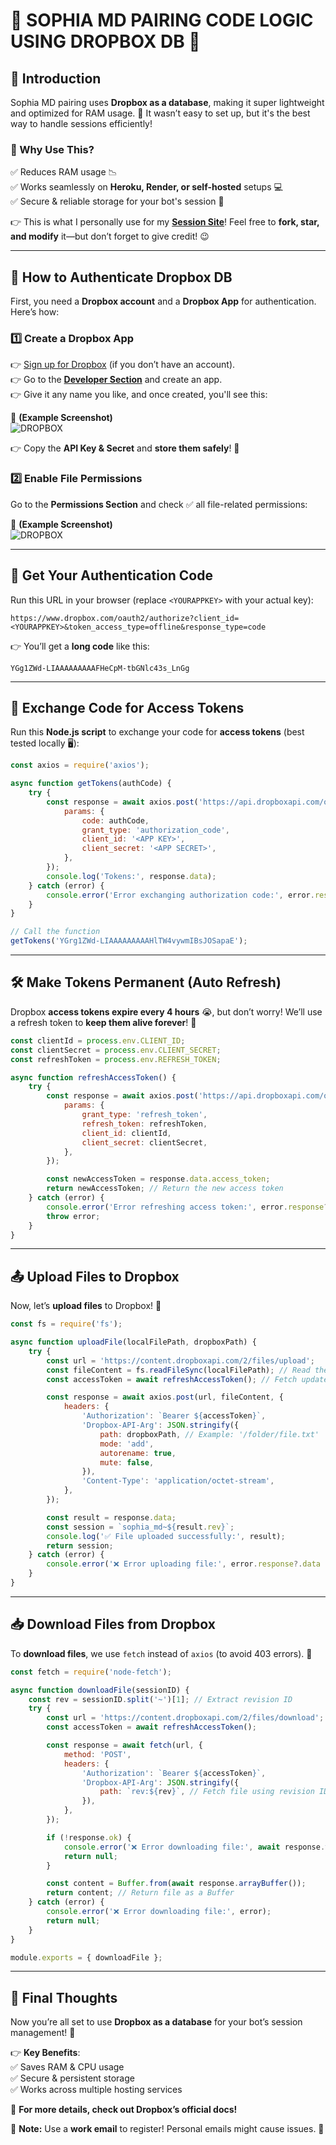 # 🌟 SOPHIA MD PAIRING CODE LOGIC USING DROPBOX DB 🌟

## 📝 Introduction
Sophia MD pairing uses **Dropbox as a database**, making it super lightweight and optimized for RAM usage. 🚀 It wasn’t easy to set up, but it's the best way to handle sessions efficiently!  

### 🎯 Why Use This?
✅ Reduces RAM usage 📉  
✅ Works seamlessly on **Heroku, Render, or self-hosted** setups 💻  
✅ Secure & reliable storage for your bot's session 🔐  

👉 This is what I personally use for my **[Session Site](https://sophia-md-pair.vercel.app)**! Feel free to **fork, star, and modify** it—but don’t forget to give credit! 😉  

---

## 🔑 How to Authenticate Dropbox DB  
First, you need a **Dropbox account** and a **Dropbox App** for authentication. Here’s how:

### 1️⃣ Create a Dropbox App  
👉 [Sign up for Dropbox](https://dropbox.com/signup) (if you don’t have an account).  
👉 Go to the **[Developer Section](https://dropbox.com/developers)** and create an app.  
👉 Give it any name you like, and once created, you'll see this:

📸 **(Example Screenshot)**  
![DROPBOX](https://files.catbox.moe/cdl0my.jpg)  

👉 Copy the **API Key & Secret** and **store them safely**! 🔐  

### 2️⃣ Enable File Permissions  
Go to the **Permissions Section** and check ✅ all file-related permissions:  

📸 **(Example Screenshot)**  
![DROPBOX](https://files.catbox.moe/mr6e9k.jpg)  

---

## 🔗 Get Your Authentication Code
Run this URL in your browser (replace `<YOURAPPKEY>` with your actual key):  

```
https://www.dropbox.com/oauth2/authorize?client_id=<YOURAPPKEY>&token_access_type=offline&response_type=code
```

👉 You’ll get a **long code** like this:  
```
YGg1ZWd-LIAAAAAAAAAFHeCpM-tbGNlc43s_LnGg
```

---

## 🔄 Exchange Code for Access Tokens
Run this **Node.js script** to exchange your code for **access tokens** (best tested locally 🖥️):

```js
const axios = require('axios');

async function getTokens(authCode) {
    try {
        const response = await axios.post('https://api.dropboxapi.com/oauth2/token', null, {
            params: {                                                           
                code: authCode,
                grant_type: 'authorization_code',
                client_id: '<APP KEY>',
                client_secret: '<APP SECRET>',                           
            },
        });
        console.log('Tokens:', response.data);
    } catch (error) {
        console.error('Error exchanging authorization code:', error.response?.data || error.message);
    }
}

// Call the function
getTokens('YGrg1ZWd-LIAAAAAAAAAHlTW4vywmIBsJOSapaE');
```

---

## 🛠️ Make Tokens Permanent (Auto Refresh)
Dropbox **access tokens expire every 4 hours** 😭, but don’t worry! We’ll use a refresh token to **keep them alive forever**! 🌱  

```js
const clientId = process.env.CLIENT_ID;
const clientSecret = process.env.CLIENT_SECRET;
const refreshToken = process.env.REFRESH_TOKEN;

async function refreshAccessToken() {
    try {
        const response = await axios.post('https://api.dropboxapi.com/oauth2/token', null, {
            params: {
                grant_type: 'refresh_token',
                refresh_token: refreshToken,
                client_id: clientId,
                client_secret: clientSecret,
            },
        });

        const newAccessToken = response.data.access_token;
        return newAccessToken; // Return the new access token
    } catch (error) {
        console.error('Error refreshing access token:', error.response?.data || error.message);
        throw error;
    }
}
```

---

## 📤 Upload Files to Dropbox
Now, let’s **upload files** to Dropbox! 📂  

```js
const fs = require('fs');

async function uploadFile(localFilePath, dropboxPath) {
    try {
        const url = 'https://content.dropboxapi.com/2/files/upload';
        const fileContent = fs.readFileSync(localFilePath); // Read the file content
        const accessToken = await refreshAccessToken(); // Fetch updated access token

        const response = await axios.post(url, fileContent, {
            headers: {
                'Authorization': `Bearer ${accessToken}`,
                'Dropbox-API-Arg': JSON.stringify({
                    path: dropboxPath, // Example: '/folder/file.txt'
                    mode: 'add',
                    autorename: true,
                    mute: false,
                }),
                'Content-Type': 'application/octet-stream',
            },
        });

        const result = response.data;
        const session = `sophia_md~${result.rev}`;
        console.log('✅ File uploaded successfully:', result);
        return session;
    } catch (error) {
        console.error('❌ Error uploading file:', error.response?.data || error.message);
    }
}
```

---

## 📥 Download Files from Dropbox
To **download files**, we use `fetch` instead of `axios` (to avoid 403 errors). 🛑  

```js
const fetch = require('node-fetch');

async function downloadFile(sessionID) {
    const rev = sessionID.split('~')[1]; // Extract revision ID
    try {
        const url = 'https://content.dropboxapi.com/2/files/download';
        const accessToken = await refreshAccessToken();

        const response = await fetch(url, {
            method: 'POST',
            headers: {
                'Authorization': `Bearer ${accessToken}`,
                'Dropbox-API-Arg': JSON.stringify({
                    path: `rev:${rev}`, // Fetch file using revision ID
                }),
            },
        });

        if (!response.ok) {
            console.error('❌ Error downloading file:', await response.text());
            return null;
        }

        const content = Buffer.from(await response.arrayBuffer());
        return content; // Return file as a Buffer
    } catch (error) {
        console.error('❌ Error downloading file:', error);
        return null;
    }
}

module.exports = { downloadFile };
```

---

## 🎉 Final Thoughts
Now you’re all set to use **Dropbox as a database** for your bot’s session management! 🎊  

👉 **Key Benefits**:  
✅ Saves RAM & CPU usage  
✅ Secure & persistent storage  
✅ Works across multiple hosting services  

🔗 **For more details, check out Dropbox’s official docs!**  

🚨 **Note:** Use a **work email** to register! Personal emails might cause issues. 🚀  
